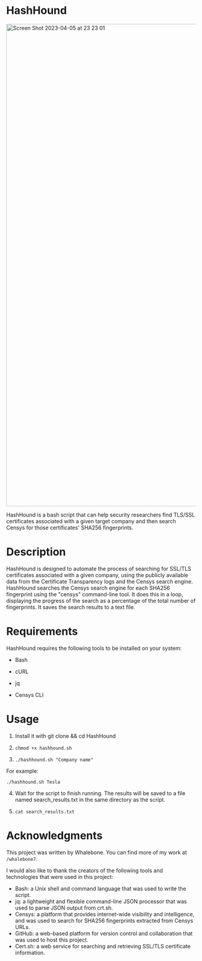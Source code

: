 # HashHound 

<img width="1280" alt="Screen Shot 2023-04-05 at 23 23 01" src="https://user-images.githubusercontent.com/125891350/230233128-9719948a-2b6d-4eea-8af4-290ce8b120c1.png">


HashHound is a bash script that can help security researchers find TLS/SSL certificates associated with a given target company and then search Censys for those certificates' SHA256 fingerprints.

# Description
HashHound is designed to automate the process of searching for SSL/TLS certificates associated with a given company, using the publicly available data from the Certificate Transparency logs and the Censys search engine.
HashHound searches the Censys search engine for each SHA256 fingerprint using the "censys" command-line tool. It does this in a loop, displaying the progress of the search as a percentage of the total number of fingerprints. It saves the search results to a text file.

# Requirements

HashHound requires the following tools to be installed on your system:

- Bash

- cURL

- jq

- Censys CLI

# Usage 
1. Install it with git clone && cd HashHound

2. `chmod +x hashhound.sh`

3. `./hashhound.sh "Company name"`

For example: 

`./hashhound.sh Tesla`

4. Wait for the script to finish running. The results will be saved to a file named search_results.txt in the same directory as the script.

5. `cat search_results.txt` 

# Acknowledgments 

This project was written by Whalebone. You can find more of my work at `/whalebone7`.

I would also like to thank the creators of the following tools and technologies that were used in this project:

- Bash: a Unix shell and command language that was used to write the script.
- jq: a lightweight and flexible command-line JSON processor that was used to parse JSON output from crt.sh.
- Censys: a platform that provides internet-wide visibility and intelligence, and was used to search for SHA256 fingerprints extracted from Censys URLs.
- GitHub: a web-based platform for version control and collaboration that was used to host this project.
- Cert.sh: a web service for searching and retrieving SSL/TLS certificate information.


